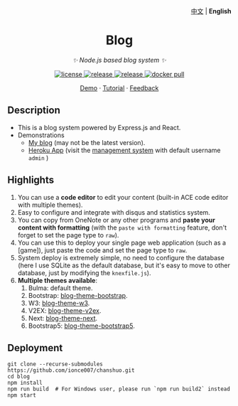 <p align="right">
    <a href="./README.md">中文</a> | <strong>English</strong>
</p>


<div align="center">

# Blog

_✨ Node.js based blog system ✨_

</div>

<p align="center">
  <a href="https://raw.githubusercontent.com/ionce007/blog/master/LICENSE">
    <img src="https://img.shields.io/github/license/ionce007/blog?color=brightgreen" alt="license">
  </a>
  <a href="https://github.com/ionce007/blog/releases/latest">
    <img src="https://img.shields.io/github/v/release/ionce007/blog?color=brightgreen&include_prereleases" alt="release">
  </a>
  <a href="https://github.com/ionce007/blog/releases/latest">
    <img src="https://img.shields.io/github/downloads/ionce007/blog/total?color=brightgreen&include_prereleases" alt="release">
  </a>
  <a href="https://hub.docker.com/repository/docker/justsong/blog">
    <img src="https://img.shields.io/docker/pulls/justsong/blog?color=brightgreen" alt="docker pull">
  </a>
</p>

<p align="center">
  <a href="https://cms.foryet.com/">Demo</a>
  ·
  <a href="https://github.com/ionce007/blog/blob/master/README.en.md#deployment">Tutorial</a>
  ·
  <a href="https://github.com/ionce007/blog/issues">Feedback</a>
</p>

## Description
+ This is a blog system powered by Express.js and React.
+ Demonstrations
    + [My blog](https://cms.foryet.com/) (may not be the latest version).
    + [Heroku App](https://express-react-blog.herokuapp.com/) (visit the [management system](https://express-react-blog.herokuapp.com/admin/) with default username `admin` )

## Highlights
1. You can use a **code editor** to edit your content (built-in ACE code editor with multiple themes).
2. Easy to configure and integrate with disqus and statistics system.
3. You can copy from OneNote or any other programs and **paste your content with formatting** (with the `paste with formatting` feature, don't forget to set the page type to `raw`).
4. You can use this to deploy your single page web application (such as a [game]), just paste the code and set the page type to `raw`.
5. System deploy is extremely simple, no need to configure the database (here I use SQLite as the default database, but it's easy to move to other database, just by modifying the `knexfile.js`).
6. **Multiple themes available**:
    1. Bulma: default theme.
    2. Bootstrap: [blog-theme-bootstrap](https://github.com/ionce007/blog-theme-bootstrap).
    3. W3: [blog-theme-w3](https://github.com/ionce007/blog-theme-w3).
    4. V2EX: [blog-theme-v2ex](https://github.com/ionce007/blog-theme-v2ex).
    5. Next: [blog-theme-next](https://github.com/ionce007/blog-theme-next).
    6. Bootstrap5: [blog-theme-bootstrap5](https://github.com/ionce007/blog-theme-bootstrap5).

## Deployment
```shell script
git clone --recurse-submodules https://github.com/ionce007/chanshuo.git
cd blog
npm install
npm run build  # For Windows user, please run `npm run build2` instead
npm start
```